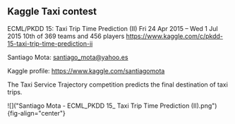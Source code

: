 ## Kaggle Taxi contest
ECML/PKDD 15: Taxi Trip Time Prediction (II)
Fri 24 Apr 2015 – Wed 1 Jul 2015
10th of 369 teams and 456 players
https://www.kaggle.com/c/pkdd-15-taxi-trip-time-prediction-ii

Santiago Mota:
santiago_mota@yahoo.es

Kaggle profile: https://www.kaggle.com/santiagomota

The Taxi Service Trajectory competition predicts the final destination of taxi trips.

![]("Santiago Mota - ECML_PKDD 15_ Taxi Trip Time Prediction (II).png"){fig-align="center"}
